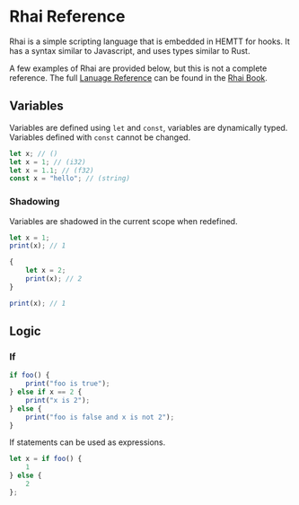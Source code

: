 # Rhai Reference

Rhai is a simple scripting language that is embedded in HEMTT for hooks.
It has a syntax similar to Javascript, and uses types similar to Rust.

A few examples of Rhai are provided below, but this is not a complete reference.
The full [Lanuage Reference](https://rhai.rs/book/ref/index.html) can be found in the [Rhai Book](https://rhai.rs/book).

## Variables

Variables are defined using `let` and `const`, variables are dynamically typed.
Variables defined with `const` cannot be changed.

```js
let x; // ()
let x = 1; // (i32)
let x = 1.1; // (f32)
const x = "hello"; // (string)
```

### Shadowing

Variables are shadowed in the current scope when redefined.

```js
let x = 1;
print(x); // 1

{
    let x = 2;
    print(x); // 2
}

print(x); // 1
```

## Logic

### If

```js
if foo() {
    print("foo is true");
} else if x == 2 {
    print("x is 2");
} else {
    print("foo is false and x is not 2");
}
```

If statements can be used as expressions.

```js
let x = if foo() {
    1
} else {
    2
};
```
